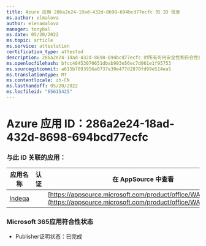 ```yaml
---
title: Azure 应用 286a2e24-18ad-432d-8698-694bcd77ecfc 的 ID 信息
ms.author: elmalova
author: elenamalova
manager: tonybal
ms.date: 05/20/2022
ms.topic: article
ms.service: attestation
certification_type: attested
description: 286a2e24-18ad-432d-8698-694bcd77ecfc 的所有可用安全性和符合性信息。
ms.openlocfilehash: bfcc48453070651dbab993e56ec7d061e1f95753
ms.sourcegitcommit: a615b7893956a0737e30e477d2870fd99e514ea5
ms.translationtype: MT
ms.contentlocale: zh-CN
ms.lasthandoff: 05/20/2022
ms.locfileid: "65615425"
---
```

# <a name="azure-app-id-286a2e24-18ad-432d-8698-694bcd77ecfc"></a>Azure 应用 ID：286a2e24-18ad-432d-8698-694bcd77ecfc


### <a name="apps-associated-with-this-id"></a>与此 ID 关联的应用：
| **应用名称** | **认证** | **在 AppSource 中查看** |
|--------------|---------------|-----------------------|
| [Indeqa](../forward/WA200003277.md) |  | [https://appsource.microsoft.com/product/office/WA200003277](https://appsource.microsoft.com/product/office/WA200003277) |

### <a name="microsoft-365-app-compliance-status"></a>Microsoft 365应用符合性状态
- Publisher证明状态：已完成
